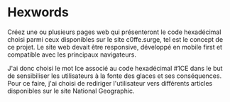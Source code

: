 # Hexwords

Créez une ou plusieurs pages web qui présenteront le code hexadécimal choisi parmi ceux disponibles sur le site c0ffe.surge, tel est le concept de ce projet. Le site web devait être responsive, développé en mobile first et compatible avec les principaux navigateurs.

J'ai donc choisi le mot Ice associé au code hexadécimal #1CE dans le but de sensibiliser les utilisateurs à la fonte des glaces et ses conséquences. Pour ce faire, j'ai choisi de rediriger l'utilisateur vers différents articles disponibles sur le site National Geographic.
